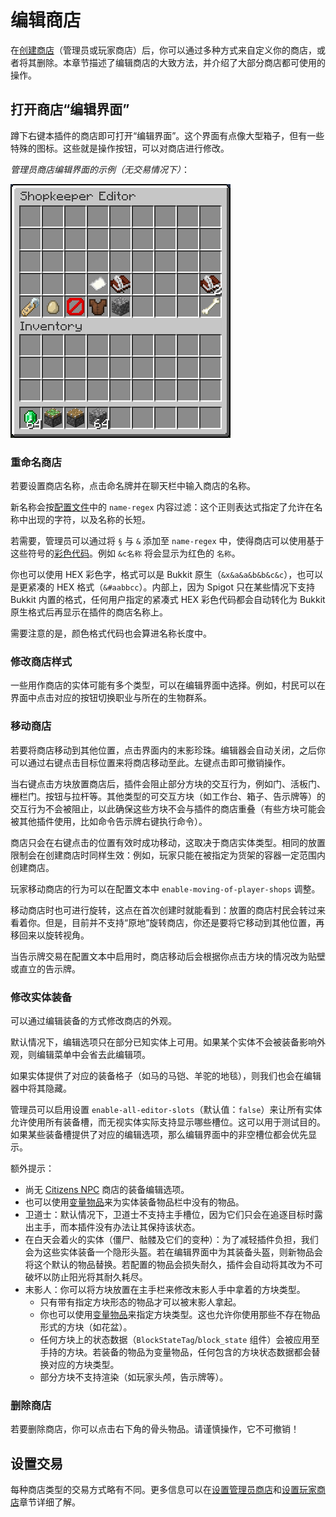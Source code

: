 # 编辑商店

在[创建商店](creating-shops.md)（管理员或玩家商店）后，你可以通过多种方式来自定义你的商店，或者将其删除。本章节描述了编辑商店的大致方法，并介绍了大部分商店都可使用的操作。

## 打开商店“编辑界面”

蹲下右键本插件的商店即可打开“编辑界面”。这个界面有点像大型箱子，但有一些特殊的图标。这些就是操作按钮，可以对商店进行修改。

*管理员商店编辑界面的示例（无交易情况下）*：

![](images/admin-shop-editor-empty.png)

### 重命名商店

若要设置商店名称，点击命名牌并在聊天栏中输入商店的名称。

新名称会按[配置文件](installtion-updating.configuration.md)中的 `name-regex` 内容过滤：这个正则表达式指定了允许在名称中出现的字符，以及名称的长短。

若需要，管理员可以通过将 `§` 与 `&` 添加至 `name-regex` 中，使得商店可以使用基于这些符号的[彩色代码](https://zh.minecraft.wiki/w/%E6%A0%BC%E5%BC%8F%E5%8C%96%E4%BB%A3%E7%A0%81)。例如 `&c名称` 将会显示为红色的 `名称`。

你也可以使用 HEX 彩色字，格式可以是 Bukkit 原生（`&x&a&a&b&b&c&c`），也可以是更紧凑的 HEX 格式（`&#aabbcc`）。内部上，因为 Spigot 只在某些情况下支持 Bukkit 内置的格式，任何用户指定的紧凑式 HEX 彩色代码都会自动转化为 Bukkit 原生格式后再显示在插件的商店名称上。

需要注意的是，颜色格式代码也会算进名称长度中。

### 修改商店样式

一些用作商店的实体可能有多个类型，可以在编辑界面中选择。例如，村民可以在界面中点击对应的按钮切换职业与所在的生物群系。

### 移动商店

若要将商店移动到其他位置，点击界面内的末影珍珠。编辑器会自动关闭，之后你可以通过右键点击目标位置来将商店移动至此。左键点击即可撤销操作。

当右键点击方块放置商店后，插件会阻止部分方块的交互行为，例如门、活板门、栅栏门。按钮与拉杆等。其他类型的可交互方块（如工作台、箱子、告示牌等）的交互行为不会被阻止，以此确保这些方块不会与插件的商店重叠（有些方块可能会被其他插件使用，比如命令告示牌右键执行命令）。

商店只会在右键点击的位置有效时成功移动，这取决于商店实体类型。相同的放置限制会在创建商店时同样生效：例如，玩家只能在被指定为货架的容器一定范围内创建商店。

玩家移动商店的行为可以在配置文本中 `enable-moving-of-player-shops` 调整。

移动商店时也可进行旋转，这点在首次创建时就能看到：放置的商店村民会转过来看着你。但是，目前并不支持“原地”旋转商店，你还是要将它移动到其他位置，再移回来以旋转视角。

当告示牌交易在配置文本中启用时，商店移动后会根据你点击方块的情况改为贴壁或直立的告示牌。

### 修改实体装备

可以通过编辑装备的方式修改商店的外观。

默认情况下，编辑选项只在部分已知实体上可用。如果某个实体不会被装备影响外观，则编辑菜单中会省去此编辑项。

如果实体提供了对应的装备格子（如马的马铠、羊驼的地毯），则我们也会在编辑器中将其隐藏。

管理员可以启用设置 `enable-all-editor-slots`（默认值：`false`）来让所有实体允许使用所有装备槽，而无视实体实际支持显示哪些槽位。这可以用于测试目的。如果某些装备槽提供了对应的编辑选项，那么编辑界面中的非空槽位都会优先显示。

额外提示：

* 尚无 [Citizens NPC](creating-shops.citizens-shopkeepers.md) 商店的装备编辑选项。
* 也可以使用[变量物品](creating-shops.placeholder-items.md)来为实体装备物品栏中没有的物品。
* 卫道士：默认情况下，卫道士不支持主手槽位，因为它们只会在追逐目标时露出主手，而本插件没有办法让其保持该状态。
* 在白天会着火的实体（僵尸、骷髅及它们的变种）：为了减轻插件负担，我们会为这些实体装备一个隐形头盔。若在编辑界面中为其装备头盔，则新物品会将这个默认的物品替换。若配置的物品会损失耐久，插件会自动将其改为不可破坏以防止阳光将其耐久耗尽。
* 末影人：你可以将方块放置在主手栏来修改末影人手中拿着的方块类型。
    * 只有带有指定方块形态的物品才可以被末影人拿起。
    * 你也可以使用[变量物品](creating-shops.placeholder-items.md)来指定方块类型。这也允许你使用那些不存在物品形式的方块（如花盆）。
    * 任何方块上的状态数据（`BlockStateTag`/`block_state` 组件）会被应用至手持的方块。若装备的物品为变量物品，任何包含的方块状态数据都会替换对应的方块类型。
    * 部分方块不支持渲染（如玩家头颅，告示牌等）。

### 删除商店

若要删除商店，你可以点击右下角的骨头物品。请谨慎操作，它不可撤销！

## 设置交易

每种商店类型的交易方式略有不同。更多信息可以在[设置管理员商店](creating-shops.admin-shop-setup.md)和[设置玩家商店](creating-shops.setup-player-shop.md)章节详细了解。

